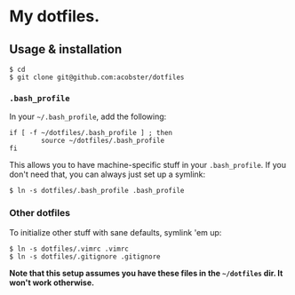 # My dotfiles.

## Usage & installation

```
$ cd
$ git clone git@github.com:acobster/dotfiles
```

### `.bash_profile`

In your `~/.bash_profile`, add the following:

```
if [ -f ~/dotfiles/.bash_profile ] ; then
        source ~/dotfiles/.bash_profile
fi
```

This allows you to have machine-specific stuff in your `.bash_profile`. If you don't need that, you can always just set up a symlink:

```
$ ln -s dotfiles/.bash_profile .bash_profile
```

### Other dotfiles

To initialize other stuff with sane defaults, symlink 'em up:

```
$ ln -s dotfiles/.vimrc .vimrc
$ ln -s dotfiles/.gitignore .gitignore
```

**Note that this setup assumes you have these files in the `~/dotfiles` dir. It won't work otherwise.**
